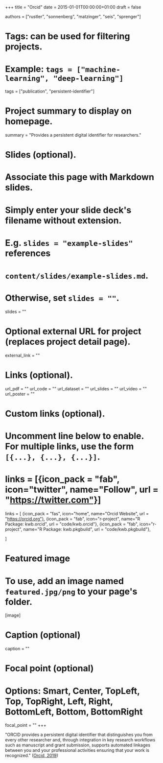+++
title = "Orcid"
date = 2015-01-01T00:00:00+01:00
draft = false

authors = ["rustler", "sonnenberg", "matzinger", "seis", "sprenger"]
# Tags: can be used for filtering projects.
# Example: `tags = ["machine-learning", "deep-learning"]`
tags = ["publication", "persistent-identifier"]

# Project summary to display on homepage.
summary = "Provides a persistent digital identifier for researchers."

# Slides (optional).
#   Associate this page with Markdown slides.
#   Simply enter your slide deck's filename without extension.
#   E.g. `slides = "example-slides"` references 
#   `content/slides/example-slides.md`.
#   Otherwise, set `slides = ""`.
slides = ""

# Optional external URL for project (replaces project detail page).
external_link = ""

# Links (optional).
url_pdf = ""
url_code = ""
url_dataset = ""
url_slides = ""
url_video = ""
url_poster = ""

# Custom links (optional).
#   Uncomment line below to enable. For multiple links, use the form `[{...}, {...}, {...}]`.
# links = [{icon_pack = "fab", icon="twitter", name="Follow", url = "https://twitter.com"}]
links = [
{icon_pack = "fas", icon="home", name="Orcid Website", url = "https://orcid.org"},
{icon_pack = "fab", icon="r-project", name="R Package: kwb.orcid", url = "code/kwb.orcid"},
{icon_pack = "fab", icon="r-project", name="R Package: kwb.pkgbuild", url = "code/kwb.pkgbuild"},

]

# Featured image
# To use, add an image named `featured.jpg/png` to your page's folder. 
[image]
  # Caption (optional)
  caption = ""

  # Focal point (optional)
  # Options: Smart, Center, TopLeft, Top, TopRight, Left, Right, BottomLeft, Bottom, BottomRight
  focal_point = ""
+++

"ORCID provides a persistent digital identifier that distinguishes you from every other researcher and, through integration in key research workflows such as manuscript and grant submission, supports automated linkages between you and your professional activities ensuring that your work is recognized." ([Orcid, 2019](https://orcid.org))
